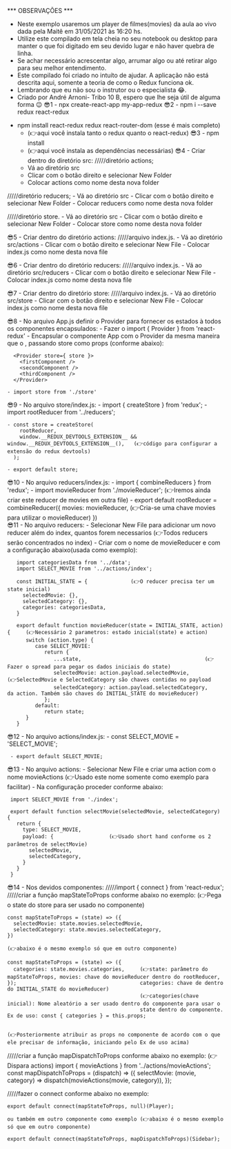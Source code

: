 ***  OBSERVAÇÕES  ***
- Neste exemplo usaremos um player de filmes(movies) da aula ao vivo dada pela Maitê em 31/05/2021 às 16:20 hs.
- Utilize este compilado em tela cheia no seu notebook ou desktop para manter o que foi digitado em seu devido lugar e não haver quebra de linha.
- Se achar necessário acrescentar algo, arrumar algo ou até retirar algo para seu melhor entendimento.
- Este compilado foi criado no intuíto de ajudar. A aplicação não está descrita aqui, somente a teoria de como o Redux funciona ok.
- Lembrando que eu não sou o instrutor ou o especialista 😂️.
- Criado por André Arnoni- Tribo 10 B, espero que lhe seja útil de alguma forma 😉️
😎️1 - npx create-react-app my-app-redux
😎️2 - npm i --save redux react-redux 
* npm install react-redux redux react-router-dom (esse é mais completo)
     - (👉️aqui você instala tanto o redux quanto o react-redux)
😎️3 - npm install 
     - (👉️aqui você instala as dependências necessárias)
😎️4 - Criar dentro do diretório src:
/////diretório actions;
    - Vá ao diretório src
    - Clicar com o botão direito e selecionar New Folder
    - Colocar actions como nome desta nova folder
        
/////diretório reducers;
    - Vá ao diretório src
    - Clicar com o botão direito e selecionar New Folder
    - Colocar reducers como nome desta nova folder
    
/////diretório store.
    - Vá ao diretório src
    - Clicar com o botão direito e selecionar New Folder
    - Colocar store como nome desta nova folder
    
😎️5 - Criar dentro do diretório actions:
/////arquivo index.js.
    - Vá ao diretório src/actions
    - Clicar com o botão direito e selecionar New File
    - Colocar index.js como nome desta nova file
    
😎️6 - Criar dentro do diretório reducers:
/////arquivo index.js.
    - Vá ao diretório src/reducers
    - Clicar com o botão direito e selecionar New File
    - Colocar index.js como nome desta nova file
    
😎️7 - Criar dentro do diretório store:
/////arquivo index.js.
    - Vá ao diretório src/store
    - Clicar com o botão direito e selecionar New File
    - Colocar index.js como nome desta nova file
    
😎️8 - No arquivo App.js definir o Provider para fornecer os estados à todos os componentes encapsulados: 
    - Fazer o import { Provider } from 'react-redux'
    - Encapsular o componente App com o Provider da mesma maneira que o <BrowserRouter>, passando store como props (conforme abaixo):
    
      <Provider store={ store }>
        <firstComponent />
        <secondComponent />
        <thirdComponent />
      </Provider>
      
    - import store from './store'   
    
😎️9 - No arquivo store/index.js:
    - import { createStore } from 'redux';
    - import rootReducer from '../reducers';
    
    - const store = createStore(
        rootReducer,
        window.__REDUX_DEVTOOLS_EXTENSION__ && window.__REDUX_DEVTOOLS_EXTENSION__(),   (👉️código para configurar a extensão do redux devtools)
      );
      
    - export default store;
😎️10 - No arquivo reducers/index.js:
     - import { combineReducers } from 'redux';
     - import movieReducer from './movieReducer';        (👉️Iremos ainda criar este reducer de movies em outra file)
     - export default rootReducer = combineReducer({
          movies: movieReducer,                          (👉️Cria-se uma chave movies para utilizar o movieReducer)
       })   
😎️11 - No arquivo reducers:
     - Selecionar New File para adicionar um novo reducer além do index, quantos forem necessarios (👉️Todos reducers serão concentrados no index)
     - Criar com o nome de movieReducer e com a configuração abaixo(usada como exemplo):
      
       import categoriesData from '../data';
       import SELECT_MOVIE from '../actions/index';
       
       const INITIAL_STATE = {              (👉️O reducer precisa ter um state inicial)
         selectedMovie: {},
         selectedCategory: {},
         categories: categoriesData,
       }    
    
       export default function movieReducer(state = INITIAL_STATE, action) {     (👉️Necessário 2 parametros: estado inicial(state) e action)
          switch (action.type) {
             case SELECT_MOVIE:
                return {
                   ...state,                                        (👉️Fazer o spread para pegar os dados iniciais do state)
                   selectedMovie: action.payload.selectedMovie,         (👉️SelectedMovie e SelectedCategory são chaves contidas no payload 
                   selectedCategory: action.payload.selectedCategory,    da action. Também são chaves do INITIAL_STATE do movieReducer)
                };
             default:
                return state;
          }            
       }
 
😎️12 - No arquivo actions/index.js:
     - const SELECT_MOVIE = 'SELECT_MOVIE';
     
     - export default SELECT_MOVIE;
     
😎️13 - No arquivo actions:
     - Selecionar New File e criar uma action com o nome movieActions (👉️Usado este nome somente como exemplo para facilitar)
     - Na configuração proceder conforme abaixo:
     
     import SELECT_MOVIE from './index';
     
     export default function selectMovie(selectedMovie, selectedCategory) {
       return {
         type: SELECT_MOVIE,                
         payload: {                  (👉️Usado short hand conforme os 2 parâmetros de selectMovie) 
           selectedMovie,                            
           selectedCategory,
         }       
       }
     }
        
😎️14 - Nos devidos componentes:
/////import { connect } from 'react-redux';
/////criar a função mapStateToProps conforme abaixo no exemplo:  (👉️Pega o state do store para ser usado no componente)
   
    const mapStateToProps = (state) => ({
      selectedMovie: state.movies.selectedMovie,
      selectedCategory: state.movies.selectedCategory,
    }) 
    
    (👉️abaixo é o mesmo exemplo só que em outro componente)
    
    const mapStateToProps = (state) => ({
      categories: state.movies.categories,     (👉️state: parâmetro do mapStateToProps, movies: chave do movieReducer dentro do rootReducer,
    });                                        categories: chave de dentro do INITIAL_STATE do movieReducer)
                                               (👉️categories(chave inicial): Nome aleatório a ser usado dentro do componente para usar o
                                               state dentro do componente. Ex de uso: const { categories } = this.props;   
     
    
    (👉️Posteriormente atribuir as props no componente de acordo com o que ele precisar de informação, iniciando pelo Ex de uso acima)
 
/////criar a função mapDispatchToProps conforme abaixo no exemplo:   (👉️Dispara actions)
    import { movieActions } from '../actions/movieActions';
    const mapDispatchToProps = (dispatch) => ({
      selectMovie: (movie, category) => dispatch(movieActions(movie, category)),
    });
 
 
/////fazer o connect conforme abaixo no exemplo:
    
    export default connect(mapStateToProps, null)(Player);
    
    ou também em outro componente como exemplo (👉️abaixo é o mesmo exemplo só que em outro componente)
    
    export default connect(mapStateToProps, mapDispatchToProps)(Sidebar);